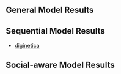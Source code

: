 ## General Model Results



## Sequential Model Results

* [diginetica](sequential/diginetica.md)

## Social-aware Model Results
